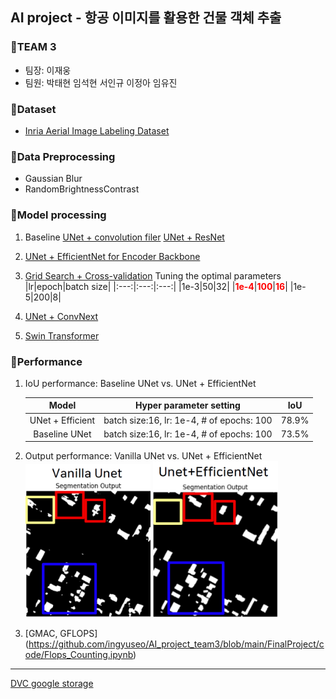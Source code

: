 ﻿## AI project - 항공 이미지를 활용한 건물 객체 추출

### :radio_button:TEAM 3
- 팀장: 이재웅
- 팀원: 박태현 임석현 서인규 이정아 임유진

### :radio_button:Dataset
- [Inria Aerial Image Labeling Dataset](https://www.kaggle.com/datasets/huanranye/inria-aerial-image-labeling-dataset/)
  
### :radio_button:Data Preprocessing
- Gaussian Blur
- RandomBrightnessContrast

### :radio_button:Model processing
1) Baseline
  [UNet + convolution filer](https://github.com/ingyuseo/AI_project_team3/blob/main/FinalProject/code/Baseline.ipynb)
  [UNet + ResNet](https://github.com/ingyuseo/AI_project_team3/blob/main/FinalProject/code/UnetVanila_UnetResnet_Week13.ipynb)
    
2) [UNet + EfficientNet for Encoder Backbone](https://github.com/ingyuseo/AI_project_team3/blob/main/FinalProject/code/Unet_efficientnet.ipynb)

3) [Grid Search + Cross-validation](https://github.com/ingyuseo/AI_project_team3/blob/main/FinalProject/code/GridsearchCV.ipynb)
  Tuning the optimal parameters
    |lr|epoch|batch size|
    |:---:|:---:|:---:|
    |1e-3|50|32|
    |<span style="color:red">**1e-4**</span>|<span style="color:red">**100**</span>|<span style="color:red">**16**</span>|
    |1e-5|200|8|

4) [UNet + ConvNext](https://github.com/ingyuseo/AI_project_team3/blob/main/FinalProject/code/Unet_ConvNext.ipynb)

5) [Swin Transformer](https://github.com/ingyuseo/AI_project_team3/blob/main/FinalProject/code/Upernet_Swin.ipynb)

### :radio_button:Performance
1) IoU performance: Baseline UNet vs. UNet + EfficientNet
   <!--<img src="./img/iou.png" width="600" /> -->
    |Model|Hyper parameter setting|IoU|
    |:---:|:---:|:---:|
    |UNet + Efficient|batch size:16, lr: 1e-4, # of epochs: 100|78.9%|
    |Baseline UNet|batch size:16, lr: 1e-4, # of epochs: 100|73.5%|
   
2) Output performance: Vanilla UNet vs. UNet + EfficientNet  
  <img src="./img/vanillaU.png" width="200" /> <img src="./img/Ueffi.png" width="200" />
   
3) [GMAC, GFLOPS] 
 (https://github.com/ingyuseo/AI_project_team3/blob/main/FinalProject/code/Flops_Counting.ipynb)


---
[DVC google storage](https://drive.google.com/drive/folders/11Jspj2-U19l0dgJj56GoSFkup0A0qjtV)

